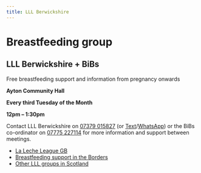 ```yaml
---
title: LLL Berwickshire
---
```


# Breastfeeding group

## LLL Berwickshire + BiBs

Free breastfeeding support and information from pregnancy onwards

**Ayton Community Hall**

**Every third Tuesday of the Month**

**12pm – 1:30pm**

Contact LLL Berwickshire on [07379 015827](tel:+447379015827) (or [Text](sms:+447379015827)/[WhatsApp](https://wa.me/message/ZARQAJ6XRGNPN1)) or the BiBs co-ordinator on [07775 227114](tel:+447775227114) for more information and support between meetings.

* [La Leche League GB](https://www.laleche.org.uk/get-support/)
* [Breastfeeding support in the Borders](http://www.nhsborders.scot.nhs.uk/patients-and-visitors/our-services/general-services/maternity-services/breastfeeding-support-groups/)
* [Other LLL groups in Scotland](https://breastfeeding.scot/)
